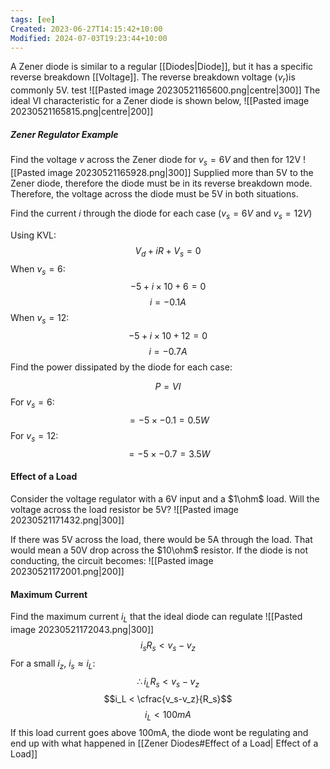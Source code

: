 ```yaml
---
tags: [ee]
Created: 2023-06-27T14:15:42+10:00
Modified: 2024-07-03T19:23:44+10:00
---
```

A Zener diode is similar to a regular [[Diodes|Diode]], but it has a specific reverse breakdown [[Voltage]]. The reverse breakdown voltage ($v_r$)is commonly 5V. test
![[Pasted image 20230521165600.png|centre|300]]
The ideal VI characteristic for a Zener diode is shown below,
![[Pasted image 20230521165815.png|centre|200]]
##### Zener Regulator Example
Find the voltage $v$ across the Zener diode for $v_s=6V$ and then for 12V
![[Pasted image 20230521165928.png|300]]
Supplied more than 5V to the Zener diode, therefore the diode must be in its reverse breakdown mode. Therefore, the voltage across the diode must be 5V in both situations.

Find the current $i$ through the diode for each case ($v_s = 6V$ and $v_s=12V$)

Using KVL:
$$V_d+iR+V_s = 0$$
When $v_s = 6$:
$$-5 + i\times 10 + 6 = 0$$
$$i = -0.1A$$
When $v_s  = 12$:
$$-5 + i\times 10 +12=0$$
$$i=-0.7A$$
Find the power dissipated by the diode for each case:

$$P=VI$$
For $v_s = 6$:
$$= -5\times-0.1=0.5W$$
For $v_s = 12$:
$$=-5\times -0.7=3.5W$$
#### Effect of a Load
Consider the voltage regulator with a 6V input and a $1\ohm$ load.
Will the voltage across the load resistor be 5V?
![[Pasted image 20230521171432.png|300]]

If there was 5V across the load, there would be 5A through the load. That would mean a 50V drop across the $10\ohm$ resistor. If the diode is not conducting, the circuit becomes:
![[Pasted image 20230521172001.png|200]]

#### Maximum Current
Find the maximum current $i_L$ that the ideal diode can regulate
![[Pasted image 20230521172043.png|300]]
$$i_sR_s < v_s-v_z$$
For a small $i_z$, $i_s\approx i_L$:
$$\therefore i_LR_s < v_s-v_z$$
$$i_L < \cfrac{v_s-v_z}{R_s}$$
$$i_L < 100mA$$
If this load current goes above 100mA, the diode wont be regulating and end up with what happened in [[Zener Diodes#Effect of a Load| Effect of a Load]]






